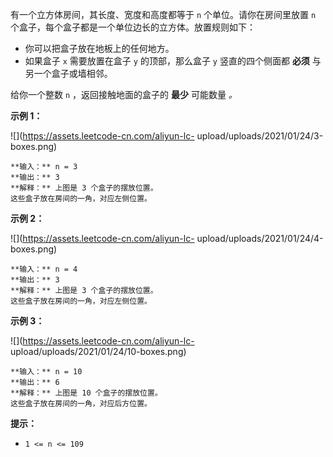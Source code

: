 有一个立方体房间，其长度、宽度和高度都等于 `n` 个单位。请你在房间里放置 `n` 个盒子，每个盒子都是一个单位边长的立方体。放置规则如下：

  * 你可以把盒子放在地板上的任何地方。
  * 如果盒子 `x` 需要放置在盒子 `y` 的顶部，那么盒子 `y` 竖直的四个侧面都 **必须** 与另一个盒子或墙相邻。

给你一个整数 `n` ，返回接触地面的盒子的 **最少** 可能数量 _。_

**示例 1：**

![](https://assets.leetcode-cn.com/aliyun-lc-
upload/uploads/2021/01/24/3-boxes.png)

    
    
    **输入：** n = 3
    **输出：** 3
    **解释：** 上图是 3 个盒子的摆放位置。
    这些盒子放在房间的一角，对应左侧位置。
    

**示例 2：**

![](https://assets.leetcode-cn.com/aliyun-lc-
upload/uploads/2021/01/24/4-boxes.png)

    
    
    **输入：** n = 4
    **输出：** 3
    **解释：** 上图是 3 个盒子的摆放位置。
    这些盒子放在房间的一角，对应左侧位置。
    

**示例 3：**

![](https://assets.leetcode-cn.com/aliyun-lc-
upload/uploads/2021/01/24/10-boxes.png)

    
    
    **输入：** n = 10
    **输出：** 6
    **解释：** 上图是 10 个盒子的摆放位置。
    这些盒子放在房间的一角，对应后方位置。

**提示：**

  * `1 <= n <= 109`

